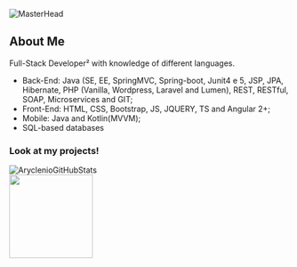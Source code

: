 ![MasterHead](https://raw.githubusercontent.com/andersonrubiojuca/Perfil/main/%C3%ADndice.png)

## About Me
Full-Stack Developer² with knowledge of different languages.
* Back-End: Java (SE, EE, SpringMVC, Spring-boot, Junit4 e 5, JSP, JPA, Hibernate, PHP (Vanilla, Wordpress, Laravel and Lumen), REST, RESTful, SOAP, Microservices and GIT;
* Front-End: HTML, CSS, Bootstrap, JS, JQUERY, TS and Angular 2+;
* Mobile: Java and Kotlin(MVVM);
* SQL-based databases

### Look at my projects!


 ![AryclenioGitHubStats](https://github-readme-stats.vercel.app/api?username=andersonrubiojuca&show_icons=true&theme=github_dark)  
<img height="150em" src="https://github-readme-stats.vercel.app/api/top-langs/?username=andersonrubiojuca&layout=compact&hide=php&theme=github_dark" />   
